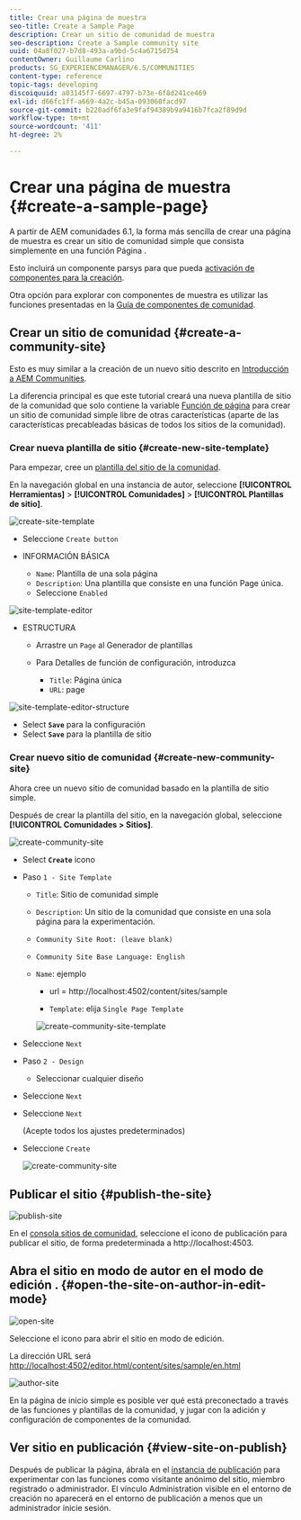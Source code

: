 ```yaml
---
title: Crear una página de muestra
seo-title: Create a Sample Page
description: Crear un sitio de comunidad de muestra
seo-description: Create a Sample community site
uuid: 04a8f027-b7d8-493a-a9bd-5c4a6715d754
contentOwner: Guillaume Carlino
products: SG_EXPERIENCEMANAGER/6.5/COMMUNITIES
content-type: reference
topic-tags: developing
discoiquuid: a03145f7-6697-4797-b73e-6f8d241ce469
exl-id: d66fc1ff-a669-4a2c-b45a-093060facd97
source-git-commit: b220adf6fa3e9faf94389b9a9416b7fca2f89d9d
workflow-type: tm+mt
source-wordcount: '411'
ht-degree: 2%

---
```


# Crear una página de muestra {#create-a-sample-page}

A partir de AEM comunidades 6.1, la forma más sencilla de crear una página de muestra es crear un sitio de comunidad simple que consista simplemente en una función Página .

Esto incluirá un componente parsys para que pueda [activación de componentes para la creación](basics.md#accessing-communities-components).

Otra opción para explorar con componentes de muestra es utilizar las funciones presentadas en la [Guía de componentes de comunidad](components-guide.md).

## Crear un sitio de comunidad {#create-a-community-site}

Esto es muy similar a la creación de un nuevo sitio descrito en [Introducción a AEM Communities](getting-started.md).

La diferencia principal es que este tutorial creará una nueva plantilla de sitio de la comunidad que solo contiene la variable [Función de página](functions.md#page-function) para crear un sitio de comunidad simple libre de otras características (aparte de las características precableadas básicas de todos los sitios de la comunidad).

### Crear nueva plantilla de sitio {#create-new-site-template}

Para empezar, cree un [plantilla del sitio de la comunidad](sites.md).

En la navegación global en una instancia de autor, seleccione **[!UICONTROL Herramientas]** > **[!UICONTROL Comunidades]** > **[!UICONTROL Plantillas de sitio]**.

![create-site-template](assets/create-site-template1.png)

* Seleccione `Create button`
* INFORMACIÓN BÁSICA

   * `Name`: Plantilla de una sola página
   * `Description`: Una plantilla que consiste en una función Page única.
   * Seleccione `Enabled`

![site-template-editor](assets/site-template-editor.png)

* ESTRUCTURA

   * Arrastre un `Page` al Generador de plantillas
   * Para Detalles de función de configuración, introduzca

      * `Title`: Página única
      * `URL`: page

![site-template-editor-structure](assets/site-template-editor1.png)

* Select **`Save`** para la configuración
* Select **`Save`** para la plantilla de sitio

### Crear nuevo sitio de comunidad {#create-new-community-site}

Ahora cree un nuevo sitio de comunidad basado en la plantilla de sitio simple.

Después de crear la plantilla del sitio, en la navegación global, seleccione **[!UICONTROL Comunidades > Sitios]**.

![create-community-site](assets/create-community-site1.png)

* Select **`Create`** icono

* Paso `1 - Site Template`

   * `Title`: Sitio de comunidad simple
   * `Description`: Un sitio de la comunidad que consiste en una sola página para la experimentación.
   * `Community Site Root: (leave blank)`
   * `Community Site Base Language: English`
   * `Name`: ejemplo

      * url = http://localhost:4502/content/sites/sample

      * `Template`: elija `Single Page Template`

      ![create-community-site-template](assets/create-community-site-template.png)


* Seleccione `Next`
* Paso `2 - Design`

   * Seleccionar cualquier diseño

* Seleccione `Next`
* Seleccione `Next`

   (Acepte todos los ajustes predeterminados)

* Seleccione `Create`

   ![create-community-site](assets/create-community-site.png)

## Publicar el sitio {#publish-the-site}

![publish-site](assets/publish-site.png)

En el [consola sitios de comunidad](sites-console.md), seleccione el icono de publicación para publicar el sitio, de forma predeterminada a http://localhost:4503.

## Abra el sitio en modo de autor en el modo de edición . {#open-the-site-on-author-in-edit-mode}

![open-site](assets/open-site.png)

Seleccione el icono para abrir el sitio en modo de edición.

La dirección URL será [http://localhost:4502/editor.html/content/sites/sample/en.html](http://localhost:4502/editor.html/content/sites/sample/en.html)

![author-site](assets/author-site.png)

En la página de inicio simple es posible ver qué está preconectado a través de las funciones y plantillas de la comunidad, y jugar con la adición y configuración de componentes de la comunidad.

## Ver sitio en publicación {#view-site-on-publish}

Después de publicar la página, ábrala en el [instancia de publicación](http://localhost:4503/content/sites/sample/en.html) para experimentar con las funciones como visitante anónimo del sitio, miembro registrado o administrador. El vínculo Administration visible en el entorno de creación no aparecerá en el entorno de publicación a menos que un administrador inicie sesión.
